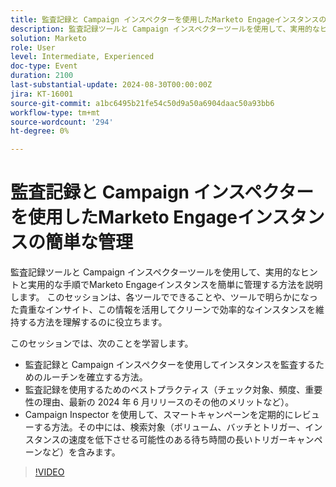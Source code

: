 ```yaml
---
title: 監査記録と Campaign インスペクターを使用したMarketo Engageインスタンスの簡単な管理
description: 監査記録ツールと Campaign インスペクターツールを使用して、実用的なヒントと実用的な手順でMarketo Engageインスタンスを簡単に管理する方法を説明します。 このセッションは、各ツールでできることや、ツールで明らかになった貴重なインサイト、この情報を活用してクリーンで効率的なインスタンスを維持する方法を理解するのに役立ちます。  このセッションでは、監査記録と Campaign インスペクターを使用してインスタンスを監査するためのルーチンを確立する方法について説明します。  監査記録を使用するためのベストプラクティス（チェック対象、頻度、重要性の理由、最新の 2024 年 6 月リリースのその他のメリットなど）。  Campaign Inspector を使用して、スマートキャンペーンを定期的にレビューする方法。その中には、検索対象（ボリューム、バッチとトリガー、インスタンスの速度を低下させる可能性のある待ち時間の長いトリガーキャンペーンなど）を含みます。
solution: Marketo
role: User
level: Intermediate, Experienced
doc-type: Event
duration: 2100
last-substantial-update: 2024-08-30T00:00:00Z
jira: KT-16001
source-git-commit: a1bc6495b21fe54c50d9a50a6904daac50a93bb6
workflow-type: tm+mt
source-wordcount: '294'
ht-degree: 0%

---
```



# 監査記録と Campaign インスペクターを使用したMarketo Engageインスタンスの簡単な管理

監査記録ツールと Campaign インスペクターツールを使用して、実用的なヒントと実用的な手順でMarketo Engageインスタンスを簡単に管理する方法を説明します。 このセッションは、各ツールでできることや、ツールで明らかになった貴重なインサイト、この情報を活用してクリーンで効率的なインスタンスを維持する方法を理解するのに役立ちます。

このセッションでは、次のことを学習します。

* 監査記録と Campaign インスペクターを使用してインスタンスを監査するためのルーチンを確立する方法。
* 監査記録を使用するためのベストプラクティス（チェック対象、頻度、重要性の理由、最新の 2024 年 6 月リリースのその他のメリットなど）。
* Campaign Inspector を使用して、スマートキャンペーンを定期的にレビューする方法。その中には、検索対象（ボリューム、バッチとトリガー、インスタンスの速度を低下させる可能性のある待ち時間の長いトリガーキャンペーンなど）を含みます。

>[!VIDEO](https://video.tv.adobe.com/v/3432944/?learn=on)
